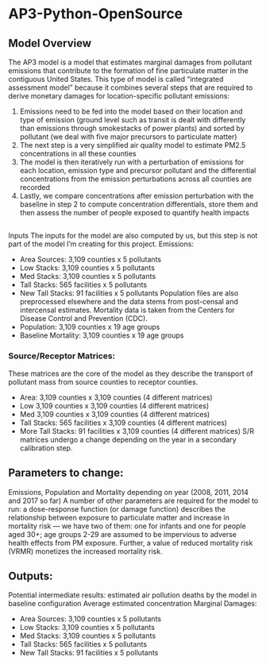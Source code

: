 # AP3-Python-OpenSource

## Model Overview
The AP3 model is a model that estimates marginal damages from pollutant emissions that contribute to the formation of fine particulate matter in the contiguous United States. This type of model is called “integrated assessment model” because it combines several steps that are required to derive monetary damages for location-specific pollutant emissions:
1. Emissions need to be fed into the model based on their location and type of emission (ground level such as transit is dealt with differently than emissions through smokestacks of power plants) and sorted by pollutant (we deal with five major precursors to particulate matter)
2. The next step is a very simplified air quality model to estimate PM2.5 concentrations in all these counties
3. The model is then iteratively run with a perturbation of emissions for each location, emission type and precursor pollutant and the differential concentrations from the emission perturbations across all counties are recorded
4. Lastly, we compare concentrations after emission perturbation with the baseline in step 2 to compute concentration differentials, store them and then assess the number of people exposed to quantify health impacts

##
Inputs
The inputs for the model are also computed by us, but this step is not part of the model I’m creating for this project.
Emissions: 
* Area Sources: 3,109 counties x 5 pollutants
* Low Stacks: 3,109 counties x 5 pollutants
* Med Stacks: 3,109 counties x 5 pollutants
* Tall Stacks: 565 facilities x 5 pollutants
* New Tall Stacks: 91 facilities x 5 pollutants
Population files are also preprocessed elsewhere and the data stems from post-censal and intercensal estimates. Mortality data is taken from the Centers for Disease Control and Prevention (CDC).
* Population: 3,109 counties x 19 age groups
* Baseline Mortality: 3,109 counties x 19 age groups

### Source/Receptor Matrices:
These matrices are the core of the model as they describe the transport of pollutant mass from source counties to receptor counties.
* Area: 3,109 counties x 3,109 counties (4 different matrices)
* Low 3,109 counties x 3,109 counties (4 different matrices)
* Med 3,109 counties x 3,109 counties (4 different matrices)
* Tall Stacks: 565 facilities x 3,109 counties (4 different matrices)
* More Tall Stacks: 91 facilities x 3,109 counties (4 different matrices)
S/R matrices undergo a change depending on the year in a secondary calibration step.

## Parameters to change:
Emissions, Population and Mortality depending on year (2008, 2011, 2014 and 2017 so far)
A number of other parameters are required for the model to run: a dose-response function (or damage function) describes the relationship between exposure to particulate matter and increase in mortality risk — we have two of them: one for infants and one for people aged 30+; age groups 2-29 are assumed to be impervious to adverse health effects from PM exposure. Further, a value of reduced mortality risk (VRMR) monetizes the increased mortality risk.

## Outputs:
Potential intermediate results: 
estimated air pollution deaths by the model in baseline configuration
Average estimated concentration 
Marginal Damages: 
* Area Sources: 3,109 counties x 5 pollutants
* Low Stacks: 3,109 counties x 5 pollutants
* Med Stacks: 3,109 counties x 5 pollutants
* Tall Stacks: 565 facilities x 5 pollutants
* New Tall Stacks: 91 facilities x 5 pollutants
